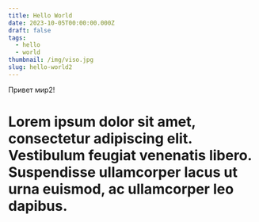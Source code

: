 ```yaml
---
title: Hello World
date: 2023-10-05T00:00:00.000Z
draft: false
tags:
  - hello
  - world
thumbnail: /img/viso.jpg
slug: hello-world2
---
```


Привет мир2!

# **Lorem ipsum dolor sit amet, consectetur adipiscing elit. Vestibulum feugiat venenatis libero. Suspendisse ullamcorper lacus ut urna euismod, ac ullamcorper leo dapibus.**
